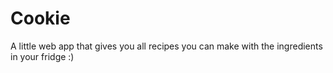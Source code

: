 # Cookie
A little web app that gives you all recipes you can make with the ingredients in your fridge :)
